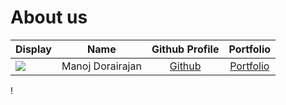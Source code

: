 # About us

Display |       Name       | Github Profile | Portfolio 
--------|:----------------:|:--------------:|:---------:
![](https://via.placeholder.com/100.png?text=Photo) | Manoj Dorairajan | [Github](https://github.com/Manoj364) | [Portfolio](docs/team/johndoe.md)
!